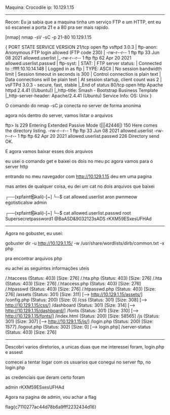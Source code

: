 Maquina: Crocodile
ip: 10.129.1.15

---

Recon:
Eu ja sabia que a maquina tinha um serviço FTP e um HTTP, ent eu só escaneei a porta 21 e a 80 pra ser mais rapido.

[nmap] nmap -sV -sC -p 21-80 10.129.1.15 

{ PORT   STATE SERVICE VERSION
21/tcp open  ftp     vsftpd 3.0.3
| ftp-anon: Anonymous FTP login allowed (FTP code 230)
| -rw-r--r--    1 ftp      ftp            33 Jun 08  2021 allowed.userlist
|_-rw-r--r--    1 ftp      ftp            62 Apr 20  2021 allowed.userlist.passwd
| ftp-syst: 
|   STAT: 
| FTP server status:
|      Connected to ::ffff:10.10.14.148
|      Logged in as ftp
|      TYPE: ASCII
|      No session bandwidth limit
|      Session timeout in seconds is 300
|      Control connection is plain text
|      Data connections will be plain text
|      At session startup, client count was 2
|      vsFTPd 3.0.3 - secure, fast, stable
|_End of status
80/tcp open  http    Apache httpd 2.4.41 ((Ubuntu))
|_http-title: Smash - Bootstrap Business Template
|_http-server-header: Apache/2.4.41 (Ubuntu)
Service Info: OS: Unix }

O comando do nmap -sC ja conecta no server de forma anonima

agora nós dentro do server, vamos listar o arquivos

ftp> ls
229 Entering Extended Passive Mode (|||42446|)
150 Here comes the directory listing.
-rw-r--r--    1 ftp      ftp            33 Jun 08  2021 allowed.userlist
-rw-r--r--    1 ftp      ftp            62 Apr 20  2021 allowed.userlist.passwd
226 Directory send OK.

E agora vamos baixar esses dois arquivos

eu usei o comando get <nome do arquivo> e baixei os dois no meu pc
agora vamos para o server http

entrando no meu navegador com http://10.129.1.15
deu em uma pagina

mas antes de qualquer coisa, eu dei um cat no dois arquivos que baixei

┌──(xpfaint㉿kali)-[~]
└─$ cat allowed.userlist
aron
pwnmeow
egotisticalsw
admin
                                                                                                                                      
┌──(xpfaint㉿kali)-[~]
└─$ cat allowed.userlist.passwd
root
Supersecretpassword1
@BaASD&9032123sADS
rKXM59ESxesUFHAd

---

Agora no gobuster, eu usei:

gobuster dir -u http://10.129.1.15/ -w /usr/share/wordlists/dirb/common.txt -x php   

pra encontrar arquivos php

eu achei as seguintes informações uteis

/.htaccess            (Status: 403) [Size: 276]
/.hta.php             (Status: 403) [Size: 276]
/.hta                 (Status: 403) [Size: 276]
/.htaccess.php        (Status: 403) [Size: 276]
/.htpasswd            (Status: 403) [Size: 276]
/.htpasswd.php        (Status: 403) [Size: 276]
/assets               (Status: 301) [Size: 311] [--> http://10.129.1.15/assets/]
/config.php           (Status: 200) [Size: 0]
/css                  (Status: 301) [Size: 308] [--> http://10.129.1.15/css/]
/dashboard            (Status: 301) [Size: 314] [--> http://10.129.1.15/dashboard/]
/fonts                (Status: 301) [Size: 310] [--> http://10.129.1.15/fonts/]
/index.html           (Status: 200) [Size: 58565]
/js                   (Status: 301) [Size: 307] [--> http://10.129.1.15/js/]
/login.php            (Status: 200) [Size: 1577]
/logout.php           (Status: 302) [Size: 0] [--> login.php]
/server-status        (Status: 403) [Size: 276]

---

Descobri varios diretorios, a unicas duas que me interessei foram, login.php e assest

comecei a tentar logar com os usuarios que conegui no server ftp, no login.php

as credenciais que deram certo foram

admin
rKXM59ESxesUFHAd

Agora na pagina de admin, vou achar a flag

flag{c7110277ac44d78b6a9fff2232434d16}
